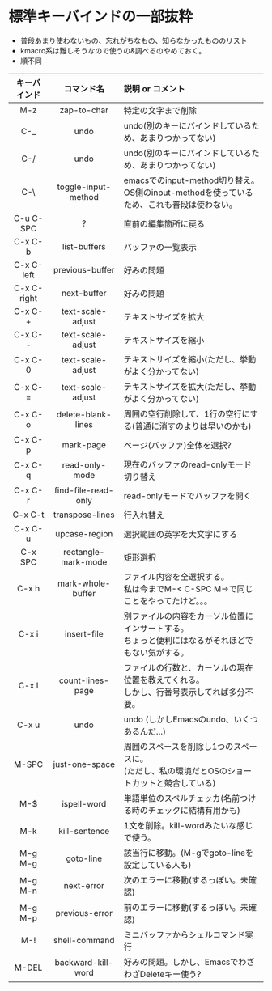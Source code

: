 # 標準キーバインドの一部抜粋

* 普段あまり使わないもの、忘れがちなもの、知らなかったもののリスト
* kmacro系は難しそうなので使うの&調べるのやめておく。
* 順不同

| キーバインド | コマンド名 | 説明 or コメント |
|:----------------:|:-----------:|:--|
| M-z | zap-to-char | 特定の文字まで削除 |
| C-_ | undo | undo(別のキーにバインドしているため、あまりつかってない) |
| C-/ | undo | undo(別のキーにバインドしているため、あまりつかってない) |
| C-\ | toggle-input-method | emacsでのinput-method切り替え。<br/>OS側のinput-methodを使っているため、これも普段は使わない。|
| C-u C-SPC | ? | 直前の編集箇所に戻る |
| C-x C-b | list-buffers | バッファの一覧表示 |
| C-x C-left | previous-buffer | 好みの問題 |
| C-x C-right | next-buffer | 好みの問題 |
| C-x C-+ | text-scale-adjust | テキストサイズを拡大 |
| C-x C-- |	text-scale-adjust | テキストサイズを縮小 |
| C-x C-0 |	text-scale-adjust | テキストサイズを縮小(ただし、挙動がよく分かってない) |
| C-x C-= | text-scale-adjust | テキストサイズを拡大(ただし、挙動がよく分かってない) |
| C-x C-o | delete-blank-lines | 周囲の空行削除して、1行の空行にする(普通に消すのよりは早いのかも) |
| C-x C-p |	mark-page | ページ(バッファ)全体を選択? |
| C-x C-q | read-only-mode | 現在のバッファのread-onlyモード切り替え |
| C-x C-r | find-file-read-only | read-onlyモードでバッファを開く |
| C-x C-t | transpose-lines | 行入れ替え |
| C-x C-u | upcase-region | 選択範囲の英字を大文字にする |
| C-x SPC | rectangle-mark-mode | 矩形選択 |
| C-x h | mark-whole-buffer | ファイル内容を全選択する。<br/>私は今までM-\< C-SPC M-\>で同じことをやってたけど。。。|
| C-x i	| insert-file | 別ファイルの内容をカーソル位置にインサートする。<br/>ちょっと便利にはなるがそれほどでもない気がする。 |
| C-x l	| count-lines-page | ファイルの行数と、カーソルの現在位置を教えてくれる。<br/>しかし、行番号表示してれば多分不要。|
| C-x u	| undo | undo (しかしEmacsのundo、いくつあるんだ...) |
| M-SPC | just-one-space | 周囲のスペースを削除し1つのスペースに。<br/>(ただし、私の環境だとOSのショートカットと競合している)|
| M-$ | ispell-word | 単語単位のスペルチェッカ(名前つける時のチェックに結構有用かも) |
| M-k | kill-sentence | 1文を削除。kill-wordみたいな感じで使う。 |
| M-g M-g | goto-line | 該当行に移動。(M-gでgoto-lineを設定している人も) |
| M-g M-n | next-error | 次のエラーに移動(するっぽい。未確認) |
| M-g M-p | previous-error | 前のエラーに移動(するっぽい。未確認) |
| M-! | shell-command | ミニバッファからシェルコマンド実行 |
| M-DEL | backward-kill-word | 好みの問題。しかし、EmacsでわざわざDeleteキー使う? |
